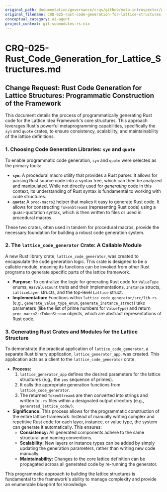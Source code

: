 ```yaml
---
original_path: documentation/governance/crqs/github/meta-introspector/git-submodules-rs-nix/docs/crq_standardized/CRQ-025-rust-code-generation-for-lattice-structures-programmatic-construction-of-the-framework.md
original_filename: CRQ-025-rust-code-generation-for-lattice-structures-programmatic-construction-of-the-framework.md
conceptual_category: ai-agent
project_context: git-submodules-rs-nix
---
```


# CRQ-025-Rust_Code_Generation_for_Lattice_Structures.md

## Change Request: Rust Code Generation for Lattice Structures: Programmatic Construction of the Framework

This document details the process of programmatically generating Rust code for the Lattice Idea Framework's core structures. This approach leverages Rust's powerful metaprogramming capabilities, specifically the `syn` and `quote` crates, to ensure consistency, scalability, and maintainability of the lattice definitions.

### 1. Choosing Code Generation Libraries: `syn` and `quote`

To enable programmatic code generation, `syn` and `quote` were selected as the primary tools:

*   **`syn`:** A procedural macro utility that provides a Rust parser. It allows for parsing Rust source code into a syntax tree, which can then be analyzed and manipulated. While not directly used for *generating* code in this context, its understanding of Rust syntax is fundamental to working with code structures.
*   **`quote`:** A `proc-macro2` helper that makes it easy to generate Rust code. It allows for constructing `TokenStream`s (representing Rust code) using a quasi-quotation syntax, which is then written to files or used in procedural macros.

These two crates, often used in tandem for procedural macros, provide the necessary foundation for building a robust code generation system.

### 2. The `lattice_code_generator` Crate: A Callable Module

A new Rust library crate, `lattice_code_generator`, was created to encapsulate the code generation logic. This crate is designed to be a callable module, meaning its functions can be invoked from other Rust programs to generate specific parts of the lattice framework.

*   **Purpose:** To centralize the logic for generating Rust code for `ValueType` enums, `HasValueCount` traits and their implementations, `Instance` structs, `LatticeLayer` structs, and the top-level `Lattice` struct.
*   **Implementation:** Functions within `lattice_code_generator/src/lib.rs` (e.g., `generate_value_type_enum`, `generate_instance_struct`) take parameters (like the list of prime numbers for `ValueType`) and return `proc_macro2::TokenStream` objects, which are abstract representations of Rust code.

### 3. Generating Rust Crates and Modules for the Lattice Structure

To demonstrate the practical application of `lattice_code_generator`, a separate Rust binary application, `lattice_generator_app`, was created. This application acts as a client to the `lattice_code_generator` crate.

*   **Process:**
    1.  `lattice_generator_app` defines the desired parameters for the lattice structures (e.g., the `zos` sequence of primes).
    2.  It calls the appropriate generation functions from `lattice_code_generator`.
    3.  The returned `TokenStream`s are then converted into strings and written to `.rs` files within a designated output directory (e.g., `generated_lattice_code/`).
*   **Significance:** This process allows for the programmatic construction of the entire lattice framework. Instead of manually writing complex and repetitive Rust code for each layer, instance, or value type, the system can generate it automatically. This ensures:
    *   **Consistency:** All generated components adhere to the same structural and naming conventions.
    *   **Scalability:** New layers or instance types can be added by simply updating the generation parameters, rather than writing new code manually.
    *   **Maintainability:** Changes to the core lattice definition can be propagated across all generated code by re-running the generator.

This programmatic approach to building the lattice structures is fundamental to the framework's ability to manage complexity and provide an enumerable blueprint for knowledge.